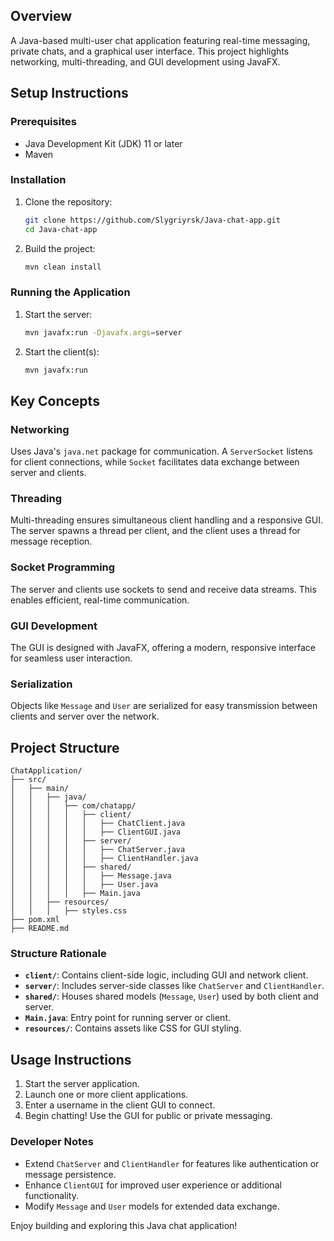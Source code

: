 ## Overview
A Java-based multi-user chat application featuring real-time messaging, private chats, and a graphical user interface. This project highlights networking, multi-threading, and GUI development using JavaFX.

## Setup Instructions

### Prerequisites
- Java Development Kit (JDK) 11 or later
- Maven

### Installation
1. Clone the repository:
   ```bash
   git clone https://github.com/Slygriyrsk/Java-chat-app.git
   cd Java-chat-app
   ```

1.  Build the project:

    ```bash
    mvn clean install
    ```

### Running the Application

1.  Start the server:

    ```bash
    mvn javafx:run -Djavafx.args=server
    ```

2.  Start the client(s):

    ```bash
    mvn javafx:run
    ```

Key Concepts
------------

### Networking

Uses Java's `java.net` package for communication. A `ServerSocket` listens for client connections, while `Socket` facilitates data exchange between server and clients.

### Threading

Multi-threading ensures simultaneous client handling and a responsive GUI. The server spawns a thread per client, and the client uses a thread for message reception.

### Socket Programming

The server and clients use sockets to send and receive data streams. This enables efficient, real-time communication.

### GUI Development

The GUI is designed with JavaFX, offering a modern, responsive interface for seamless user interaction.

### Serialization

Objects like `Message` and `User` are serialized for easy transmission between clients and server over the network.

Project Structure
-----------------

```
ChatApplication/
├── src/
│   ├── main/
│   │   ├── java/
│   │   │   ├── com/chatapp/
│   │   │   │   ├── client/
│   │   │   │   │   ├── ChatClient.java
│   │   │   │   │   ├── ClientGUI.java
│   │   │   │   ├── server/
│   │   │   │   │   ├── ChatServer.java
│   │   │   │   │   ├── ClientHandler.java
│   │   │   │   ├── shared/
│   │   │   │   │   ├── Message.java
│   │   │   │   │   ├── User.java
│   │   │   │   ├── Main.java
│   │   ├── resources/
│   │   │   ├── styles.css
├── pom.xml
├── README.md
```

### Structure Rationale

-   **`client/`**: Contains client-side logic, including GUI and network client.
-   **`server/`**: Includes server-side classes like `ChatServer` and `ClientHandler`.
-   **`shared/`**: Houses shared models (`Message`, `User`) used by both client and server.
-   **`Main.java`**: Entry point for running server or client.
-   **`resources/`**: Contains assets like CSS for GUI styling.

Usage Instructions
------------------

1.  Start the server application.
2.  Launch one or more client applications.
3.  Enter a username in the client GUI to connect.
4.  Begin chatting! Use the GUI for public or private messaging.

### Developer Notes

-   Extend `ChatServer` and `ClientHandler` for features like authentication or message persistence.
-   Enhance `ClientGUI` for improved user experience or additional functionality.
-   Modify `Message` and `User` models for extended data exchange.

Enjoy building and exploring this Java chat application!